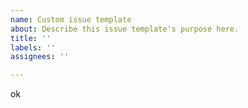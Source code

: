 ```yaml
---
name: Custom issue template
about: Describe this issue template's purpose here.
title: ''
labels: ''
assignees: ''

---
```


ok
